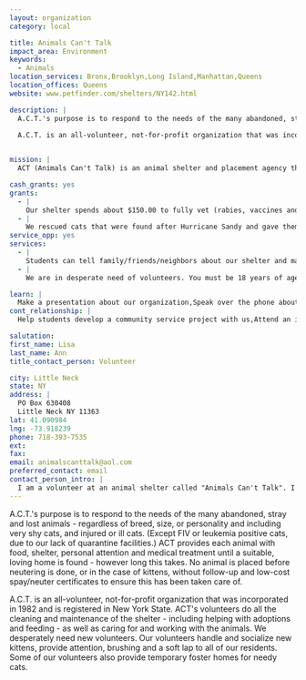 ```yaml
---
layout: organization
category: local

title: Animals Can't Talk
impact_area: Environment
keywords: 
  - Animals
location_services: Bronx,Brooklyn,Long Island,Manhattan,Queens
location_offices: Queens
website: www.petfinder.com/shelters/NY142.html

description: |
  A.C.T.'s purpose is to respond to the needs of the many abandoned, stray and lost animals - regardless of breed, size, or personality and including very shy cats, and injured or ill cats. (Except FIV or leukemia positive cats, due to our lack of quarantine facilities.) ACT provides each animal with food, shelter, personal attention and medical treatment until a suitable, loving home is found - however long this takes. No animal is placed before neutering is done, or in the case of kittens, without follow-up and low-cost spay/neuter certificates to ensure this has been taken care of. 

  A.C.T. is an all-volunteer, not-for-profit organization that was incorporated in 1982 and is registered in New York State. ACT's volunteers do all the cleaning and maintenance of the shelter - including helping with adoptions and feeding - as well as caring for and working with the animals. We desperately need new volunteers. Our volunteers handle and socialize new kittens, provide attention, brushing and a soft lap to all of our residents. Some of our volunteers also provide temporary foster homes for needy cats.

  
mission: |
  ACT (Animals Can't Talk) is an animal shelter and placement agency that provides animal related services to the Bayside community.  It is an all-volunteer, not-for-profit organization that was incorporated in 1982 and is registered in NYS.  ACT's purpose is to respond to the needs of the many abandoned, stray and lost animals--regardless of breed, size, or personality and including very shy cats, and injured or ill cats. (Excepting FIV or leukemia positive cats, due to our lack of quarantine facilities.) ACT provides each animal with food, shelter, personal attention and medical treatment until a suitable, loving home is found--however long this takes. No animal is placed before neutering is done, or in the case of kittens, without follow-up and low-cost spay/neuter certificates to ensure it has been taken care of. 

cash_grants: yes
grants: 
  - |
    Our shelter spends about $150.00 to fully vet (rabies, vaccines and spay/neuter) a cat. Our shelter spends almost $400.00 per week to pay for cat food and litter our shelter cats.
  - |
    We rescued cats that were found after Hurricane Sandy and gave them medical care. Most recently we rescued a young cat that had burn marks on his paws. We are trying to find him a loving home.
service_opp: yes
services: 
  - |
    Students can tell family/friends/neighbors about our shelter and maybe find someone who would like to adopt a cat/kitten from our shelter. We can provide them with posters that have pictures of some of the cats.
  - |
    We are in desperate need of volunteers. You must be 18 years of age to volunteer. We need help taking care of the cats and kittens in the shelter.

learn: |
  Make a presentation about our organization,Speak over the phone about our work
cont_relationship: |
  Help students develop a community service project with us,Attend an in-school Check Award Assembly if we receive a grant

salutation: 
first_name: Lisa
last_name: Ann
title_contact_person: Volunteer

city: Little Neck
state: NY
address: |
  PO Box 630408  
  Little Neck NY 11363
lat: 41.090984
lng: -73.918239
phone: 718-393-7535
ext: 
fax: 
email: animalscanttalk@aol.com
preferred_contact: email
contact_person_intro: |
  I am a volunteer at an animal shelter called "Animals Can't Talk". I spend time taking care of the cats and kittens who live at the shelter and try to find them good, loving homes. I also spend a few hours a week rescuing homeless/stray cats and kittens and getting them spayed/neutered.
---
```

A.C.T.'s purpose is to respond to the needs of the many abandoned, stray and lost animals - regardless of breed, size, or personality and including very shy cats, and injured or ill cats. (Except FIV or leukemia positive cats, due to our lack of quarantine facilities.) ACT provides each animal with food, shelter, personal attention and medical treatment until a suitable, loving home is found - however long this takes. No animal is placed before neutering is done, or in the case of kittens, without follow-up and low-cost spay/neuter certificates to ensure this has been taken care of. 

A.C.T. is an all-volunteer, not-for-profit organization that was incorporated in 1982 and is registered in New York State. ACT's volunteers do all the cleaning and maintenance of the shelter - including helping with adoptions and feeding - as well as caring for and working with the animals. We desperately need new volunteers. Our volunteers handle and socialize new kittens, provide attention, brushing and a soft lap to all of our residents. Some of our volunteers also provide temporary foster homes for needy cats.

